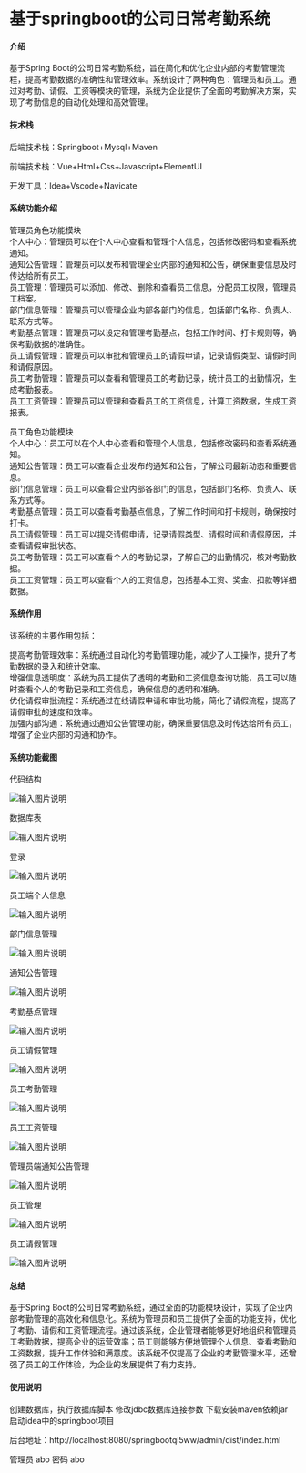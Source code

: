 # 基于springboot的公司日常考勤系统

#### 介绍

基于Spring Boot的公司日常考勤系统，旨在简化和优化企业内部的考勤管理流程，提高考勤数据的准确性和管理效率。系统设计了两种角色：管理员和员工。通过对考勤、请假、工资等模块的管理，系统为企业提供了全面的考勤解决方案，实现了考勤信息的自动化处理和高效管理。

#### 技术栈

后端技术栈：Springboot+Mysql+Maven

前端技术栈：Vue+Html+Css+Javascript+ElementUI

开发工具：Idea+Vscode+Navicate

#### 系统功能介绍

管理员角色功能模块  
个人中心：管理员可以在个人中心查看和管理个人信息，包括修改密码和查看系统通知。  
通知公告管理：管理员可以发布和管理企业内部的通知和公告，确保重要信息及时传达给所有员工。  
员工管理：管理员可以添加、修改、删除和查看员工信息，分配员工权限，管理员工档案。  
部门信息管理：管理员可以管理企业内部各部门的信息，包括部门名称、负责人、联系方式等。  
考勤基点管理：管理员可以设定和管理考勤基点，包括工作时间、打卡规则等，确保考勤数据的准确性。  
员工请假管理：管理员可以审批和管理员工的请假申请，记录请假类型、请假时间和请假原因。  
员工考勤管理：管理员可以查看和管理员工的考勤记录，统计员工的出勤情况，生成考勤报表。  
员工工资管理：管理员可以管理和查看员工的工资信息，计算工资数据，生成工资报表。  

员工角色功能模块  
个人中心：员工可以在个人中心查看和管理个人信息，包括修改密码和查看系统通知。  
通知公告管理：员工可以查看企业发布的通知和公告，了解公司最新动态和重要信息。  
部门信息管理：员工可以查看企业内部各部门的信息，包括部门名称、负责人、联系方式等。  
考勤基点管理：员工可以查看考勤基点信息，了解工作时间和打卡规则，确保按时打卡。  
员工请假管理：员工可以提交请假申请，记录请假类型、请假时间和请假原因，并查看请假审批状态。  
员工考勤管理：员工可以查看个人的考勤记录，了解自己的出勤情况，核对考勤数据。  
员工工资管理：员工可以查看个人的工资信息，包括基本工资、奖金、扣款等详细数据。  

#### 系统作用

该系统的主要作用包括：

提高考勤管理效率：系统通过自动化的考勤管理功能，减少了人工操作，提升了考勤数据的录入和统计效率。  
增强信息透明度：系统为员工提供了透明的考勤和工资信息查询功能，员工可以随时查看个人的考勤记录和工资信息，确保信息的透明和准确。  
优化请假审批流程：系统通过在线请假申请和审批功能，简化了请假流程，提高了请假审批的速度和效率。  
加强内部沟通：系统通过通知公告管理功能，确保重要信息及时传达给所有员工，增强了企业内部的沟通和协作。  

#### 系统功能截图

代码结构

![输入图片说明](images/b8c7688dd3e88979ac334ae94d10bd7.png)

数据库表

![输入图片说明](images/85163a9f77fc586611d704ebf87ac59.png)

登录

![输入图片说明](images/cf4b4ae11b569488919eacc4bc2316b.png)

员工端个人信息

![输入图片说明](images/b3244ad7f0ce9d6f6e5e66a0b0fa7b7.png)

部门信息管理

![输入图片说明](images/103f2494b57154c61639ebda9933d97.png)

通知公告管理

![输入图片说明](images/6f2434330f77afb8c998dc3aa5e6986.png)

考勤基点管理

![输入图片说明](images/8fdcd45d18d794fff88077863079d4a.png)

员工请假管理

![输入图片说明](images/cb3e44075695e7cdb0f8198c50d7633.png)

员工考勤管理

![输入图片说明](images/4e7366ec99e51b968d81954ae6fde7e.png)

员工工资管理

![输入图片说明](images/ae2a454ce60d8e4bf388b358b5167d1.png)

管理员端通知公告管理

![输入图片说明](images/1e37b438aa69d994d5b7186ea6d9490.png)

员工管理

![输入图片说明](images/db32ceb837aa73deffcfc9246d17cd2.png)

员工请假管理

![输入图片说明](images/d9abd00feb40469c794237c9efa1f0d.png)

#### 总结

基于Spring Boot的公司日常考勤系统，通过全面的功能模块设计，实现了企业内部考勤管理的高效化和信息化。系统为管理员和员工提供了全面的功能支持，优化了考勤、请假和工资管理流程。通过该系统，企业管理者能够更好地组织和管理员工考勤数据，提高企业的运营效率；员工则能够方便地管理个人信息、查看考勤和工资数据，提升工作体验和满意度。该系统不仅提高了企业的考勤管理水平，还增强了员工的工作体验，为企业的发展提供了有力支持。

#### 使用说明

创建数据库，执行数据库脚本 修改jdbc数据库连接参数 下载安装maven依赖jar 启动idea中的springboot项目

后台地址：http://localhost:8080/springbootqi5ww/admin/dist/index.html

管理员  abo 密码 abo